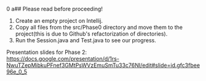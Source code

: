 0 a## Please read before proceeding!

1. Create an empty project on Intellij.
2. Copy all files from the src/Phase0 directory and move them to the project(this is due to Github's refactorization of directories).
3. Run the Session.java and Test.java to see our progress.

Presentation slides for Phase 2: https://docs.google.com/presentation/d/1rs-NwuTZepMibkuPFnef3GMtPsWVzEmuSmTu33c76NI/edit#slide=id.gfc3fbee96e_0_5
